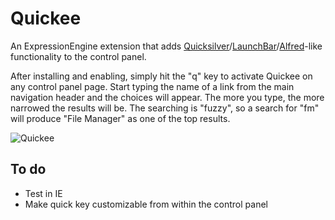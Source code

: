 Quickee
=========

An ExpressionEngine extension that adds [Quicksilver](http://qsapp.com/)/[LaunchBar](http://www.obdev.at/products/launchbar/index.html)/[Alfred](http://www.alfredapp.com/)-like functionality to the control panel.

After installing and enabling, simply hit the "q" key to activate Quickee on any control panel page. Start typing the name of a link from the main navigation header and the choices will appear. The more you type, the more narrowed the results will be. The searching is "fuzzy", so a search for "fm" will produce "File Manager" as one of the top results.

![Quickee](https://img.skitch.com/20120903-jyiqk2w4a78yukd4yxi1f6q33s.jpg) 

To do
-----
- Test in IE
- Make quick key customizable from within the control panel